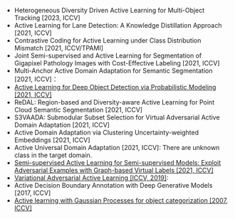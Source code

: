 - Heterogeneous Diversity Driven Active Learning for Multi-Object Tracking [2023, ICCV]
- Active Learning for Lane Detection: A Knowledge Distillation Approach [2021, ICCV]
- Contrastive Coding for Active Learning under Class Distribution Mismatch [2021, ICCV/TPAMI]
- Joint Semi-supervised and Active Learning for Segmentation of Gigapixel Pathology Images with Cost-Effective Labeling [2021, ICCV]
- Multi-Anchor Active Domain Adaptation for Semantic Segmentation [2021, ICCV]：
- [Active Learning for Deep Object Detection via Probabilistic Modeling [2021, ICCV]](https://openaccess.thecvf.com/content/ICCV2021/papers/Choi_Active_Learning_for_Deep_Object_Detection_via_Probabilistic_Modeling_ICCV_2021_paper.pdf)
- ReDAL: Region-based and Diversity-aware Active Learning for Point Cloud Semantic Segmentation [2021, ICCV]
- S3VAADA: Submodular Subset Selection for Virtual Adversarial Active Domain Adaptation [2021, ICCV]
- Active Domain Adaptation via Clustering Uncertainty-weighted Embeddings [2021, ICCV]
- Active Universal Domain Adaptation [2021, ICCV]: There are unknown class in the target domain.
- [Semi-supervised Active Learning for Semi-supervised Models: Exploit Adversarial Examples with Graph-based Virtual Labels [2021, ICCV]](https://openaccess.thecvf.com/content/ICCV2021/papers/Guo_Semi-Supervised_Active_Learning_for_Semi-Supervised_Models_Exploit_Adversarial_Examples_With_ICCV_2021_paper.pdf)
- [Variational Adversarial Active Learning [ICCV, 2019]](http://openaccess.thecvf.com/content_ICCV_2019/html/Sinha_Variational_Adversarial_Active_Learning_ICCV_2019_paper.html): 
- Active Decision Boundary Annotation with Deep Generative Models [2017, ICCV]
- [Active learning with Gaussian Processes for object categorization [2007, ICCV]](https://ieeexplore.ieee.org/abstract/document/4408844)
